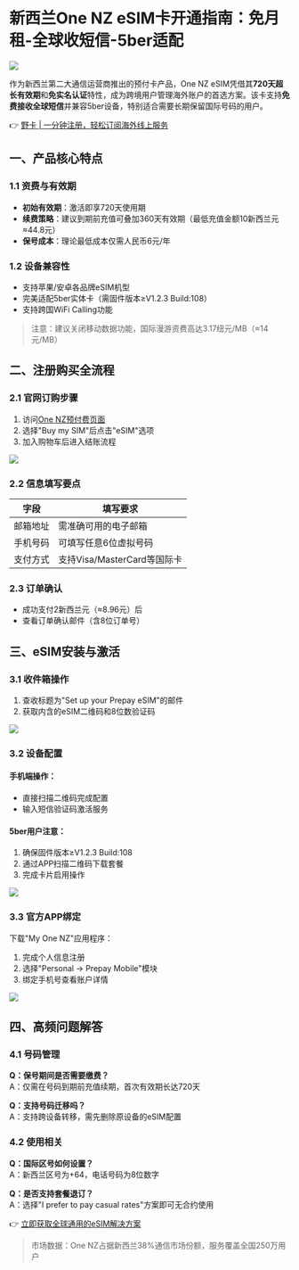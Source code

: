 # 新西兰One NZ eSIM卡开通指南：免月租-全球收短信-5ber适配

![](https://bbtdd.com/wp-content/uploads/img/9261257281313959.webp)

作为新西兰第二大通信运营商推出的预付卡产品，One NZ eSIM凭借其**720天超长有效期**和**免实名认证**特性，成为跨境用户管理海外账户的首选方案。该卡支持**免费接收全球短信**并兼容5ber设备，特别适合需要长期保留国际号码的用户。

👉 [野卡 | 一分钟注册，轻松订阅海外线上服务](https://bbtdd.com/yeka)

## 一、产品核心特点
### 1.1 资费与有效期
- **初始有效期**：激活即享720天使用期
- **续费策略**：建议到期前充值可叠加360天有效期（最低充值金额10新西兰元≈44.8元）
- **保号成本**：理论最低成本仅需人民币6元/年

### 1.2 设备兼容性
- 支持苹果/安卓各品牌eSIM机型
- 完美适配5ber实体卡（需固件版本≥V1.2.3 Build:108）
- 支持跨国WiFi Calling功能

> 注意：建议关闭移动数据功能，国际漫游资费高达3.17纽元/MB（≈14元/MB）

## 二、注册购买全流程

### 2.1 官网订购步骤
1. 访问[One NZ预付费页面](https://one.nz/prepay/)
2. 选择"Buy my SIM"后点击"eSIM"选项
3. 加入购物车后进入结账流程

![](https://bbtdd.com/wp-content/uploads/img/10605827288970.webp)

### 2.2 信息填写要点
| 字段        | 填写要求                 |
|-------------|--------------------------|
| 邮箱地址    | 需准确可用的电子邮箱     |
| 手机号码    | 可填写任意6位虚拟号码    |
| 支付方式    | 支持Visa/MasterCard等国际卡 |

### 2.3 订单确认
- 成功支付2新西兰元（≈8.96元）后
- 查看订单确认邮件（含8位订单号）

## 三、eSIM安装与激活

### 3.1 收件箱操作
1. 查收标题为"Set up your Prepay eSIM"的邮件
2. 获取内含的eSIM二维码和8位数验证码

![](https://bbtdd.com/wp-content/uploads/img/43634048.webp)

### 3.2 设备配置
#### 手机端操作：
- 直接扫描二维码完成配置
- 输入短信验证码激活服务

#### 5ber用户注意：
1. 确保固件版本≥V1.2.3 Build:108
2. 通过APP扫描二维码下载套餐
3. 完成卡片启用操作

![](https://bbtdd.com/wp-content/uploads/img/88133458.webp)

### 3.3 官方APP绑定
下载"My One NZ"应用程序：
1. 完成个人信息注册
2. 选择"Personal -> Prepay Mobile"模块
3. 绑定手机号查看账户详情

![](https://bbtdd.com/wp-content/uploads/img/2452362096558.webp)

## 四、高频问题解答

### 4.1 号码管理
**Q：保号期间是否需要缴费？**  
A：仅需在号码到期前充值续期，首次有效期长达720天

**Q：支持号码迁移吗？**  
A：支持跨设备转移，需先删除原设备的eSIM配置

### 4.2 使用相关
**Q：国际区号如何设置？**  
A：新西兰区号为+64，电话号码为8位数字

**Q：是否支持套餐退订？**  
A：选择"I prefer to pay casual rates"方案即可无合约使用

👉 [立即获取全球通用的eSIM解决方案](https://bbtdd.com/yeka)

> 市场数据：One NZ占据新西兰38%通信市场份额，服务覆盖全国250万用户